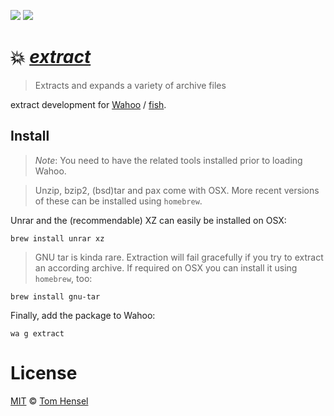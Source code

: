[![](https://img.shields.io/badge/Wahoo-Package-00b0ff.svg?style=flat-square)][Wahoo]
![](https://img.shields.io/badge/License-MIT-707070.svg?style=flat-square)

# :collision: [_extract_](https://github.com/gretel/wa-extract)
> Extracts and expands a variety of archive files

extract development for [Wahoo][Wahoo] / [fish](fishshell.com).

## Install
> _Note_: You need to have the related tools installed prior to loading Wahoo.

> Unzip, bzip2, (bsd)tar and pax come with OSX.
> More recent versions of these can be installed using `homebrew`.

Unrar and the (recommendable) XZ can easily be installed on OSX:

```fish
brew install unrar xz
```

> GNU tar is kinda rare. Extraction will fail gracefully if you try to extract an according archive.
If required on OSX you can install it using `homebrew`, too:

```fish
brew install gnu-tar
```

Finally, add the package to Wahoo:

```fish
wa g extract
```

# License

[MIT](http://opensource.org/licenses/MIT) © [Tom Hensel][Author]

[Author]: https://github.com/gretel
[Wahoo]: https://github.com/bucaran/wahoo
